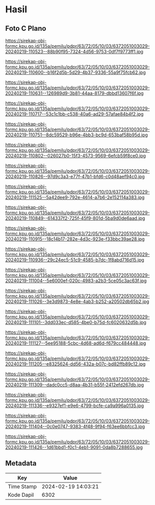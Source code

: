 # Hasil

## Foto C Plano

https://sirekap-obj-formc.kpu.go.id/135a/pemilu/pdpr/63/72/05/10/03/6372051003029-20240219-110523--88b90f95-7324-4d56-9753-0df7f9773ff1.jpg

https://sirekap-obj-formc.kpu.go.id/135a/pemilu/pdpr/63/72/05/10/03/6372051003029-20240219-110600--b16f2d5b-5d29-4b37-9336-55a9f75fcb62.jpg

https://sirekap-obj-formc.kpu.go.id/135a/pemilu/pdpr/63/72/05/10/03/6372051003029-20240219-110631--126989d9-3b81-44aa-8179-dbbd13607f6f.jpg

https://sirekap-obj-formc.kpu.go.id/135a/pemilu/pdpr/63/72/05/10/03/6372051003029-20240219-110717--53c1c1bb-c538-40a6-ad29-57afae84b4f2.jpg

https://sirekap-obj-formc.kpu.go.id/135a/pemilu/pdpr/63/72/05/10/03/6372051003029-20240219-110751--8dc59529-b96e-4bb3-bc9d-653baf58b95d.jpg

https://sirekap-obj-formc.kpu.go.id/135a/pemilu/pdpr/63/72/05/10/03/6372051003029-20240219-110802--026027b0-15f3-4573-9569-6efcb59f8ce0.jpg

https://sirekap-obj-formc.kpu.go.id/135a/pemilu/pdpr/63/72/05/10/03/6372051003029-20240219-110826--97d9c3a3-e77f-47b1-bfd6-c0d48aef94c0.jpg

https://sirekap-obj-formc.kpu.go.id/135a/pemilu/pdpr/63/72/05/10/03/6372051003029-20240219-111525--5a42dee9-792e-4614-a7b6-2e152114a383.jpg

https://sirekap-obj-formc.kpu.go.id/135a/pemilu/pdpr/63/72/05/10/03/6372051003029-20240219-110849--614337f2-725f-45f9-801d-5ba9d0de6aad.jpg

https://sirekap-obj-formc.kpu.go.id/135a/pemilu/pdpr/63/72/05/10/03/6372051003029-20240219-110915--18c14b17-282e-4d3c-923e-f33bbc39ae28.jpg

https://sirekap-obj-formc.kpu.go.id/135a/pemilu/pdpr/63/72/05/10/03/6372051003029-20240219-110936--29c24ec5-51c9-4585-b7dc-1f8abd716d15.jpg

https://sirekap-obj-formc.kpu.go.id/135a/pemilu/pdpr/63/72/05/10/03/6372051003029-20240219-111004--5e6000ef-020c-4983-a2b3-5ce05c3ac63f.jpg

https://sirekap-obj-formc.kpu.go.id/135a/pemilu/pdpr/63/72/05/10/03/6372051003029-20240219-111026--3e3d9873-4e8e-4ab3-b252-a20502db65b2.jpg

https://sirekap-obj-formc.kpu.go.id/135a/pemilu/pdpr/63/72/05/10/03/6372051003029-20240219-111101--3dd033ec-d585-4be0-b75d-fc6020632d5b.jpg

https://sirekap-obj-formc.kpu.go.id/135a/pemilu/pdpr/63/72/05/10/03/6372051003029-20240219-111127--5ee95188-5cbc-4d68-ad6d-f679cc484448.jpg

https://sirekap-obj-formc.kpu.go.id/135a/pemilu/pdpr/63/72/05/10/03/6372051003029-20240219-111205--e8325624-dd56-432a-b07c-bd82ffb89c12.jpg

https://sirekap-obj-formc.kpu.go.id/135a/pemilu/pdpr/63/72/05/10/03/6372051003029-20240219-111309--dadc0cc5-d8aa-4b31-b55f-2412efd267db.jpg

https://sirekap-obj-formc.kpu.go.id/135a/pemilu/pdpr/63/72/05/10/03/6372051003029-20240219-111336--e9327ef1-e9e6-4799-bcfe-ca9a996a0135.jpg

https://sirekap-obj-formc.kpu.go.id/135a/pemilu/pdpr/63/72/05/10/03/6372051003029-20240219-111404--0c0e0747-9383-4f48-9f94-f63ee6bbfcc3.jpg

https://sirekap-obj-formc.kpu.go.id/135a/pemilu/pdpr/63/72/05/10/03/6372051003029-20240219-111426--1d61bbd1-f0c1-4eb1-9091-0da8b7288655.jpg


## Metadata

| Key        | Value               |
| ---------- | ------------------- |
| Time Stamp | 2024-02-19 14:03:21 |
| Kode Dapil | 6302                |



